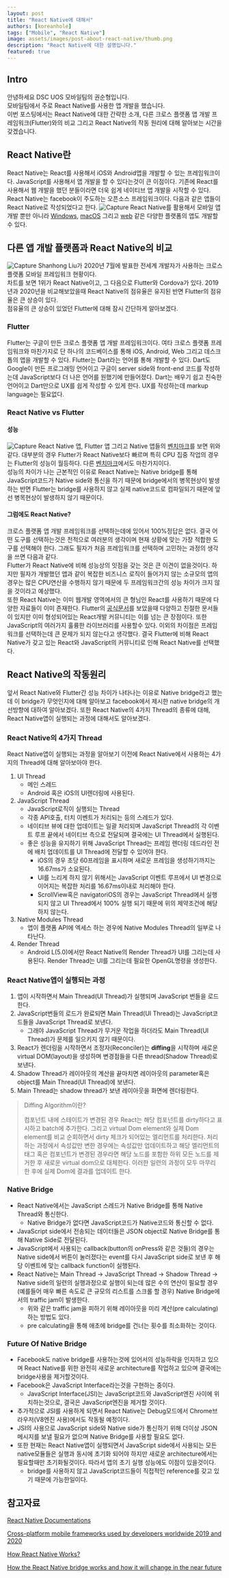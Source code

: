 ```yaml
---
layout: post
title: "React Native에 대해서"
authors: [koreanhole]
tags: ["Mobile", "React Native"]
image: assets/images/post-about-react-native/thumb.png
description: "React Native에 대한 설명입니다."
featured: true
---
```


## Intro

안녕하세요 DSC UOS 모바일팀의 권순형입니다.  
모바일팀에서 주로 React Native를 사용한 앱 개발을 했습니다.  
이번 포스팅에서는 React Native에 대한 간략한 소개, 다른 크로스 플랫폼 앱 개발 프레임워크(Flutter)와의 비교 그리고 React Native의 작동 원리에 대해 알아보는 시간을 갖겠습니다.

## React Native란

React Native는 React를 사용해서 iOS와 Android앱을 개발할 수 있는 프레임워크이다. JavaScript를 사용해서 앱 개발을 할 수 있다는것이 큰 이점이다. 기존에 React를 사용해서 웹 개발을 했던 분들이라면 더욱 쉽게 네이티브 앱 개발을 시작할 수 있다.  
React Native는 facebook이 주도하는 오픈소스 프레임워크이다.
다음과 같은 앱들이 React Native로 작성되었다고 한다.
![Capture](../assets/images/post-about-react-native/react-native-apps.png)
React Native를 활용해서 모바일 앱 개발 뿐만 아니라 [Windows](https://github.com/microsoft/react-native-windows#readme), [macOS](https://github.com/microsoft/react-native-macos#readme) 그리고 [web](https://github.com/necolas/react-native-web#readme) 같은 다양한 플랫폼의 앱도 개발할 수 있다.

## 다른 앱 개발 플랫폼과 React Native의 비교

![Capture](../assets/images/post-about-react-native/cross-platfrom-app-stat.png)
Shanhong Liu가 2020년 7월에 발표한 전세계 개발자가 사용하는 크로스 플랫폼 모바일 프레임워크 현황이다.  
차트를 보면 1위가 React Native이고, 그 다음으로 Flutter와 Cordova가 있다. 2019년과 2020년을 비교해보았을때 React Native의 점유율은 유지된 반면 Flutter의 점유율은 큰 상승이 있다.  
점유율의 큰 상승이 있었던 Flutter에 대해 잠시 간단하게 알아보겠다.

### Flutter

Flutter는 구글이 만든 크로스 플랫폼 앱 개발 프레임워크이다. 여타 크로스 플랫폼 프레임워크와 마찬가지로 단 하나의 코드베이스를 통해 iOS, Android, Web 그리고 데스크톱의 앱을 개발할 수 있다. Flutter는 Dart라는 언어를 통해 개발할 수 있다. Dart도 Google이 만든 프로그래밍 언어이고 구글이 server side와 front-end 코드를 작성하는데 JavaScript보다 더 나은 언어를 원했기에 만들어졌다. Dart는 배우기 쉽고 친숙한 언어이고 Dart만으로 UX를 쉽게 작성할 수 있게 한다. UX를 작성하는데 markup language는 필요없다.

### React Native vs Flutter

#### 성능

![Capture](../assets/images/post-about-react-native/react-native-flutter-benchmark.jpeg)
React Native 앱, Flutter 앱 그리고 Native 앱들의 [벤치마크](https://medium.com/swlh/flutter-vs-react-native-vs-native-deep-performance-comparison-990b90c11433)를 보면 위와 같다. 대부분의 경우 Flutter가 React Native보다 빠르며 특히 CPU 집중 작업의 경우는 Flutter의 성능이 월등하다. 다른 [벤치마크](https://medium.com/swlh/flutter-vs-native-vs-react-native-examining-performance-31338f081980)에서도 마찬가지이다.  
성능의 차이가 나는 근본적인 이유로 React Native는 Native bridge를 통해 JavaScript코드가 Native side와 통신을 하기 때문에 bridge에서의 병목현상이 발생하는 반면 Flutter는 bridge를 사용하지 않고 실제 native코드로 컴파일되기 때문에 앞선 병목현상이 발생하지 않기 때문이다.

#### 그럼에도 React Native?

크로스 플랫폼 앱 개발 프레임워크를 선택하는데에 있어서 100%정답은 없다. 결국 어떤 도구를 선택하는것은 전적으로 여러분의 생각이며 현재 상황에 맞는 가장 적합한 도구를 선택해야 한다. 그래도 필자가 처음 프레임워크를 선택하며 고민하는 과정의 생각을 쓰면 다음과 같다.  
Flutter가 React Native에 비해 성능상의 잇점을 갖는 것은 큰 이견이 없을것이다. 하지만 필자가 개발했던 앱과 같이 복잡한 비즈니스 로직이 들어가지 않는 소규모의 앱의 경우는 많은 CPU연산을 수행하지 않기 때문에 두 프레임워크간의 성능 차이가 크지 않을 것이라고 예상했다.  
또한 React Native는 이미 웹개발 영역에서의 큰 형님인 React를 사용하기 때문에 다양한 자료들이 이미 존재한다. Flutter의 [공식문서](https://flutter.dev/docs)를 보았을때 다양하고 친절한 문서들이 있지만 이미 형성되어있는 React개발 커뮤니티는 이를 넘는 큰 장점이다. 또한 JavaScript의 여러가지 훌륭한 라이브러리를 사용할수 있다. 이외의 차이점은 프레임워크를 선택하는데 큰 문제가 되지 않는다고 생각했다.
결국 Flutter에 비해 React Native가 갖고 있는 React와 JavaScript의 커뮤니티로 인해 React Native를 선택했다.

## React Native의 작동원리

앞서 React Native와 Flutter간 성능 차이가 나타나는 이유로 Native bridge라고 했는데 이 bridge가 무엇인지에 대해 알아보고 facebook에서 제시한 native bridge의 개선방향에 대하여 알아보겠다. 또한 React Native의 4가지 Thread의 종류에 대해, React Native앱이 실행되는 과정에 대해서도 알아보겠다.

### React Native의 4가지 Thread

React Native앱이 실행되는 과정을 알아보기 이전에 React Native에서 사용하는 4가지의 Thread에 대해 알아보아야 한다.

1. UI Thread
   - 메인 스레드
   - Android 혹은 iOS의 UI렌더링에 사용된다.
2. JavaScript Thread
   - JavaScript로직이 실행되는 Thread
   - 각종 API호출, 터치 이벤트가 처리되는 등의 스레드가 있다.
   - 네이티브 뷰에 대한 업데이트는 일괄 처리되며 JavaScript Thread의 각 이벤트 루프 끝에서 네이티브 측으로 전달되며 결국에는 UI Thread에서 실행된다.
   - 좋은 성능을 유지하기 위해 JavaScript Thread는 프레임 렌더링 데드라인 전에 배치 업데이트를 UI Thread에 전달할 수 있어야 한다.
     - iOS의 경우 초당 60프레임을 표시하며 새로운 프레임을 생성하기까지는 16.67ms가 소요된다.
     - UI를 느리게 하지 않기 위해서는 JavaScript 이벤트 루프에서 UI 변경으로 이어지는 복잡한 처리를 16.67ms이내로 처리해야 한다.
     - ScrollView혹은 navigatoriOS의 경우는 JavaScript Thread에서 실행되지 않고 UI Thread에서 100% 실행 되기 때문에 위의 제약조건에 해당하지 않는다.
3. Native Modules Thread
   - 앱이 플랫폼 API에 엑세스 하는 경우에 Native Modules Thread의 일부로 나타난다.
4. Render Thread
   - Android L(5.0)에서만 React Native의 Render Thread가 UI를 그리는데 사용된다. Render Thread는 UI를 그리는데 필요한 OpenGL명령을 생성한다.

### React Native앱이 실행되는 과정

1. 앱이 시작하면서 Main Thread(UI Thread)가 실행되며 JavaScript 번들을 로드한다.
2. JavaScript번들의 로드가 완료되면 Main Thread(UI Thread)는 JavaScript코드들을 JavaScript Thread로 보낸다.
   - 그래야 JavaScript Thread가 무거운 작업을 하더라도 Main Thread(UI Thread)가 문제를 일으키지 않기 때문이다.
3. React가 렌더링을 시작하면서 조정자(Reconciler)는 **diffing**을 시작하며 새로운 virtual DOM(layout)을 생성하며 변경점들을 다른 thread(Shadow Thread)로 보낸다.
4. Shadow Thread가 레이아웃의 계산을 끝마치면 레이아웃의 parameter혹은 object를 Main Thread(UI Thread)에 보낸다.
5. Main Thread는 shadow thread가 보낸 레이아웃을 화면에 렌더링한다.

> Diffing Algorithm이란?
>
> 컴포넌트 내에 스테이트가 변경된 경우 React는 해당 컴포넌트를 dirty하다고 표시하고 batch에 추가한다. 그리고 virtual Dom element와 실제 Dom element를 비교 순회하면서 dirty 체크가 되어있는 엘리먼트를 처리한다. 처리하는 과정에서 속성값만 변한 경우에는 속성값만 업데이트하고 해당 엘리먼트의 태그 혹은 컴포넌트가 변경된 경우라면 해당 노드를 포함한 하위 모든 노드를 제거한 후 새로운 virtual dom으로 대체한다. 이러한 일련의 과정이 모두 마무리 한 후에 실제 Dom에 결과를 업데이트 한다.

### Native Bridge

- React Native에서는 JavaScript 스레드가 Native Bridge를 통해 Native Thread와 통신한다.
  - Native Bridge가 없다면 JavaScript코드가 Native코드와 통신할 수 없다.
- JavaScript side에서 전송되는 데이터들은 JSON object로 Native Bridge를 통해 Native Side로 전달된다.
- JavaScript에서 사용되는 callback(button의 onPress와 같은 것들)의 경우는 Native side에서 버튼이 눌러졌다는 event를 다시 JavaScript side로 보낸 후 해당 이벤트에 맞는 callback function이 실행된다.
- React Native는 Main Thread → JavaScript Thread → Shadow Thread → Native side의 일련의 실행과정으로 실행이 되는데 많은 수의 연산이 필요할 경우(예를들어 매우 빠른 속도로 큰 규모의 리스트를 스크롤 할 경우) Native Bridge에서의 traffic jam이 발생한다.
  - 위와 같은 traffic jam을 피하기 위해 레이아웃을 미리 계산(pre calculating)하는 방법도 있다.
  - pre calculating을 통해 애초에 bridge를 건너는 횟수를 최소화하는 것이다.

### Future Of Native Bridge

- Facebook도 native bridge를 사용하는것에 있어서의 성능하락을 인지하고 있으며 React Native를 위한 완전히 새로운 architecture를 작업하고 있으며 결국에는 bridge사용을 제거할것이다.
- Facebook은 JavaScript Interface라는것을 구현하는 중이다.
  - JavaScript Interface(JSI)는 JavaScript코드와 JavaScript엔진 사이에 위치하는것으로, 결국은 JavaScript엔진을 제거할 것이다.
- 추가적으로 JSI를 사용하게 되면서 React Native는 Debug모드에서 Chrome브라우저(V8엔진 사용)에서도 작동될 예정이다.
- JSI의 사용으로 JavaScript side와 Native side가 통신하기 위해 더이상 JSON메시지를 보낼 필요가 없으며 Native Bridge를 사용할 필요도 없다.
- 또한 현재는 React Native앱이 실행되면서 JavaScript side에서 사용되는 모든 native모듈들은 실행과 동시에 초기화 되어야 하지만 새로운 architecture에서는 필요할때만 초기화될것이다. 따라서 앱의 초기 실행 성능에도 이점이 있을것이다.
  - bridge를 사용하지 않고 JavaScript코드들이 직접적인 reference를 갖고 있기 때문에 가능한일이다.

## 참고자료

[React Native Documentations](https://reactnative.dev/)

[Cross-platform mobile frameworks used by developers worldwide 2019 and 2020](https://www.statista.com/statistics/869224/worldwide-software-developer-working-hours/)

[How React Native Works?](https://www.codementor.io/@saketkumar95/how-react-native-works-mhjo4k6f3)

[How the React Native bridge works and how it will change in the near future](https://dev.to/wjimmycook/how-the-react-native-bridge-works-and-how-it-will-change-in-the-near-future-4ekc)
